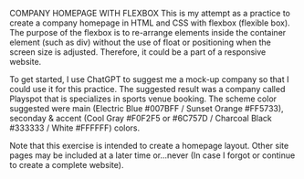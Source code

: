 COMPANY HOMEPAGE WITH FLEXBOX
This is my attempt as a practice to create a company homepage in HTML and CSS with flexbox (flexible box).
The purpose of the flexbox is to re-arrange elements inside the container element (such as div) without the use of float or positioning when the screen size is adjusted.
Therefore, it could be a part of a responsive website.

To get started, I use ChatGPT to suggest me a mock-up company so that I could use it for this practice. The suggested result was a company called Playspot that is specializes in sports venue booking. 
The scheme color suggested were main (Electric Blue #007BFF / Sunset Orange #FF5733), seconday & accent (Cool Gray #F0F2F5 or #6C757D / Charcoal Black #333333 / White #FFFFFF) colors.

Note that this exercise is intended to create a homepage layout. Other site pages may be included at a later time or...never (In case I forgot or continue to create a complete website).

